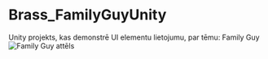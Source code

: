 # Brass_FamilyGuyUnity
Unity projekts, kas demonstrē UI elementu lietojumu, par tēmu: Family Guy
![Family Guy attēls](https://th.bing.com/th/id/R.b15f04623560e36b6fd4efab4e670ffb?rik=QK3nAnRqYIXUrw&riu=http%3a%2f%2fimages6.fanpop.com%2fimage%2fphotos%2f32800000%2ffamily-guy-family-guy-32854231-1600-1200.jpg&ehk=vOPEcj7i7Sbl015bhaCOiaOfEzFkcc4ruvSaz6I6HeI%3d&risl=&pid=ImgRaw&r=0)
